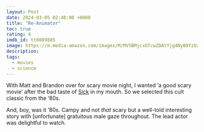 ```yaml
---
layout: Post
date: 2024-03-05 02:48:00 +0000
title: "Re-Animator"
toc: true
rating: 4
imdb_id: tt0089885
image: https://m.media-amazon.com/images/M/MV5BMjcxOTcwZDAtYjg4Ny00YzUzLWJkNDgtMzhkMDJlOTg1YTFiXkEyXkFqcGdeQXVyMzg1ODEwNQ@@._V1_SX300.jpg
description: 
tags: 
  - movies
  - science
---
```


With Matt and Brandon over for scary movie night, I wanted ‘a good scary movie’ after the bad taste of [Sick](https://www.joshbeckman.org/blog/watching/sick) in my mouth\. So we selected this cult classic from the ‘80s\. 

And, boy, was it ‘80s\. Campy and not *that* scary but a well\-told interesting story with [unfortunate] gratuitous male gaze throughout\. The lead actor was delightful to watch.
